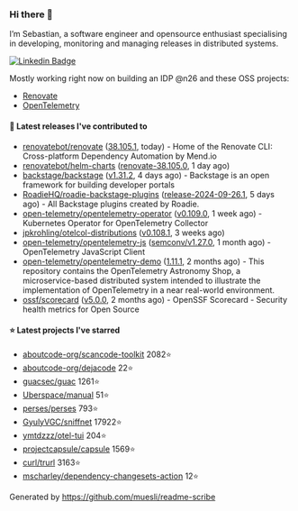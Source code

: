 ### Hi there 👋

I’m Sebastian, a software engineer and opensource enthusiast specialising in developing, monitoring and managing releases in distributed systems.    

[![Linkedin Badge](https://img.shields.io/badge/-LinkedIn-blue?style=flat&logo=Linkedin&logoColor=white&link=https://www.linkedin.com/in/sebastian-poxhofer/)](https://www.linkedin.com/in/sebastian-poxhofer/)

Mostly working right now on building an IDP @n26 and these OSS projects:
- [Renovate](https://github.com/renovatebot/renovate)
- [OpenTelemetry](https://github.com/open-telemetry)



#### 🚀 Latest releases I've contributed to

- [renovatebot/renovate](https://github.com/renovatebot/renovate) ([38.105.1](https://github.com/renovatebot/renovate/releases/tag/38.105.1), today) - Home of the Renovate CLI: Cross-platform Dependency Automation by Mend.io
- [renovatebot/helm-charts](https://github.com/renovatebot/helm-charts) ([renovate-38.105.0](https://github.com/renovatebot/helm-charts/releases/tag/renovate-38.105.0), 1 day ago)
- [backstage/backstage](https://github.com/backstage/backstage) ([v1.31.2](https://github.com/backstage/backstage/releases/tag/v1.31.2), 4 days ago) - Backstage is an open framework for building developer portals
- [RoadieHQ/roadie-backstage-plugins](https://github.com/RoadieHQ/roadie-backstage-plugins) ([release-2024-09-26.1](https://github.com/RoadieHQ/roadie-backstage-plugins/releases/tag/release-2024-09-26.1), 5 days ago) - All Backstage plugins created by Roadie.
- [open-telemetry/opentelemetry-operator](https://github.com/open-telemetry/opentelemetry-operator) ([v0.109.0](https://github.com/open-telemetry/opentelemetry-operator/releases/tag/v0.109.0), 1 week ago) - Kubernetes Operator for OpenTelemetry Collector
- [jpkrohling/otelcol-distributions](https://github.com/jpkrohling/otelcol-distributions) ([v0.108.1](https://github.com/jpkrohling/otelcol-distributions/releases/tag/v0.108.1), 3 weeks ago)
- [open-telemetry/opentelemetry-js](https://github.com/open-telemetry/opentelemetry-js) ([semconv/v1.27.0](https://github.com/open-telemetry/opentelemetry-js/releases/tag/semconv/v1.27.0), 1 month ago) - OpenTelemetry JavaScript Client
- [open-telemetry/opentelemetry-demo](https://github.com/open-telemetry/opentelemetry-demo) ([1.11.1](https://github.com/open-telemetry/opentelemetry-demo/releases/tag/1.11.1), 2 months ago) - This repository contains the OpenTelemetry Astronomy Shop, a microservice-based distributed system intended to illustrate the implementation of OpenTelemetry in a near real-world environment.
- [ossf/scorecard](https://github.com/ossf/scorecard) ([v5.0.0](https://github.com/ossf/scorecard/releases/tag/v5.0.0), 2 months ago) - OpenSSF Scorecard - Security health metrics for Open Source

#### ⭐ Latest projects I've starred

- [aboutcode-org/scancode-toolkit](https://github.com/aboutcode-org/scancode-toolkit) 2082⭐
- [aboutcode-org/dejacode](https://github.com/aboutcode-org/dejacode) 22⭐
- [guacsec/guac](https://github.com/guacsec/guac) 1261⭐
- [Uberspace/manual](https://github.com/Uberspace/manual) 51⭐
- [perses/perses](https://github.com/perses/perses) 793⭐
- [GyulyVGC/sniffnet](https://github.com/GyulyVGC/sniffnet) 17922⭐
- [ymtdzzz/otel-tui](https://github.com/ymtdzzz/otel-tui) 204⭐
- [projectcapsule/capsule](https://github.com/projectcapsule/capsule) 1569⭐
- [curl/trurl](https://github.com/curl/trurl) 3163⭐
- [mscharley/dependency-changesets-action](https://github.com/mscharley/dependency-changesets-action) 12⭐



Generated by https://github.com/muesli/readme-scribe

